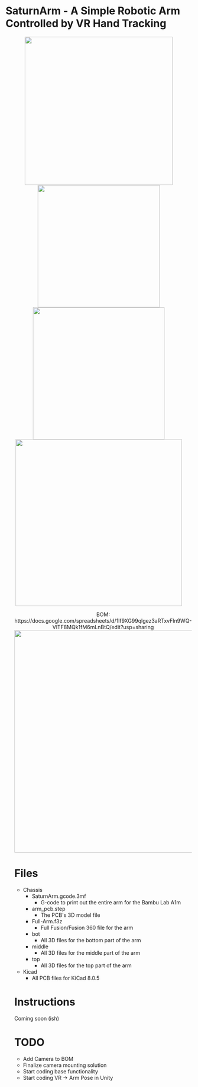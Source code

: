 <p align="center">
  
  # SaturnArm - A Simple Robotic Arm Controlled by VR Hand Tracking
</p>
<p align="center">
  <img src="https://github.com/user-attachments/assets/6ea7d9c7-e56b-4559-b11c-992ef261172b" style="width:400px; height:auto;">
  <img src="https://github.com/user-attachments/assets/7ea0fa0f-be51-418e-8ee4-44945cf4e20b" style="width:330px; height:auto;">
  <img src="https://github.com/user-attachments/assets/1297ab5e-4d0a-43ef-a238-83c6aa38c8c6" style="width:356px; height:auto;">
  <img src="https://github.com/user-attachments/assets/ca28bfae-66ad-4007-b9c0-13a9e16dd829" style="width:450px; height:auto;">
  <ul>
<p align="center">
  BOM: https://docs.google.com/spreadsheets/d/1lf9XG99qlgez3aRTxvFln9WQ-VlTF8MQk1fM6mLnBtQ/edit?usp=sharing
  <img src="https://github.com/user-attachments/assets/ca71f513-0027-4d87-bb22-ba4f1e7bcaf2" style="width:600px; height:auto;">
</p>
  
# Files 
- Chassis
  - SaturnArm.gcode.3mf
      - G-code to print out the entire arm for the Bambu Lab A1m
  - arm_pcb.step
    - The PCB's 3D model file
  - Full-Arm.f3z
    - Full Fusion/Fusion 360 file for the arm
  - bot
    - All 3D files for the bottom part of the arm    
  - middle
    - All 3D files for the middle part of the arm    
  - top
    - All 3D files for the top part of the arm
- Kicad
  - All PCB files for KiCad 8.0.5    
      
<ul> </ul>

#  Instructions 
Coming soon (ish)

<ul> </ul>

#  TODO

- Add Camera to BOM
- Finalize camera mounting solution
- Start coding base functionality
- Start coding VR → Arm Pose in Unity
